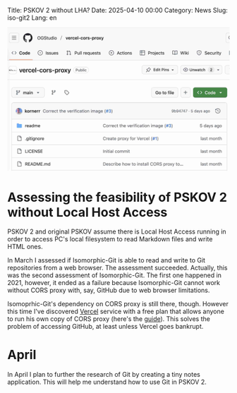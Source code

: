 Title: PSKOV 2 without LHA?
Date: 2025-04-10 00:00
Category: News
Slug: iso-git2
Lang: en

![splash][splash]

# Assessing the feasibility of PSKOV 2 without Local Host Access

PSKOV 2 and original PSKOV assume there is Local Host Access running
in order to access PC's local filesystem to read Markdown files and
write HTML ones.

In March I assessed if Isomorphic-Git is able to read and write to Git
repositories from a web browser. The assessment succeeded. Actually,
this was the second assessment of Isomorphic-Git. The first one happened in
2021, however, it ended as a failure because Isomorphic-Git cannot work without CORS
proxy with, say, GitHub due to web browser limitations.

Isomoprhic-Git's dependency on CORS proxy is still there, though.
However this time I've discovered [Vercel][vercel] service with a free plan
that allows anyone to run his own copy of CORS proxy (here's the
[guide][guide]). This solves the problem of accessing GitHub, at least unless
Vercel goes bankrupt.

# April

In April I plan to further the research of Git by creating a tiny notes
application. This will help me understand how to use Git in PSKOV 2.

[guide]: https://github.com/OGStudio/vercel-cors-proxy
[splash]: ../../images/2025-04_vercel.jpg
[vercel]: https://vercel.com
